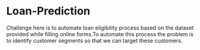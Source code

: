 # Loan-Prediction
Challenge here is to automate loan eligibility process based on the dataset provided while filling online forms.To automate this process the problem is to identify customer segments so that we can target these customers.
